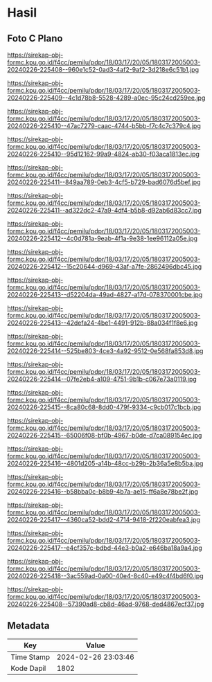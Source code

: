 # Hasil

## Foto C Plano

https://sirekap-obj-formc.kpu.go.id/f4cc/pemilu/pdpr/18/03/17/20/05/1803172005003-20240226-225408--960e1c52-0ad3-4af2-9af2-3d218e6c51b1.jpg

https://sirekap-obj-formc.kpu.go.id/f4cc/pemilu/pdpr/18/03/17/20/05/1803172005003-20240226-225409--4c1d78b8-5528-4289-a0ec-95c24cd259ee.jpg

https://sirekap-obj-formc.kpu.go.id/f4cc/pemilu/pdpr/18/03/17/20/05/1803172005003-20240226-225410--47ac7279-caac-4744-b5bb-f7c4c7c379c4.jpg

https://sirekap-obj-formc.kpu.go.id/f4cc/pemilu/pdpr/18/03/17/20/05/1803172005003-20240226-225410--95d12162-99a9-4824-ab30-f03aca1813ec.jpg

https://sirekap-obj-formc.kpu.go.id/f4cc/pemilu/pdpr/18/03/17/20/05/1803172005003-20240226-225411--849aa789-0eb3-4cf5-b729-bad6076d5bef.jpg

https://sirekap-obj-formc.kpu.go.id/f4cc/pemilu/pdpr/18/03/17/20/05/1803172005003-20240226-225411--ad322dc2-47a9-4df4-b5b8-d92ab6d83cc7.jpg

https://sirekap-obj-formc.kpu.go.id/f4cc/pemilu/pdpr/18/03/17/20/05/1803172005003-20240226-225412--4c0d781a-9eab-4f1a-9e38-1ee96112a05e.jpg

https://sirekap-obj-formc.kpu.go.id/f4cc/pemilu/pdpr/18/03/17/20/05/1803172005003-20240226-225412--15c20644-d969-43af-a7fe-2862496dbc45.jpg

https://sirekap-obj-formc.kpu.go.id/f4cc/pemilu/pdpr/18/03/17/20/05/1803172005003-20240226-225413--d52204da-49ad-4827-a17d-078370001cbe.jpg

https://sirekap-obj-formc.kpu.go.id/f4cc/pemilu/pdpr/18/03/17/20/05/1803172005003-20240226-225413--42defa24-4be1-4491-912b-88a034f1f8e6.jpg

https://sirekap-obj-formc.kpu.go.id/f4cc/pemilu/pdpr/18/03/17/20/05/1803172005003-20240226-225414--525be803-4ce3-4a92-9512-0e568fa853d8.jpg

https://sirekap-obj-formc.kpu.go.id/f4cc/pemilu/pdpr/18/03/17/20/05/1803172005003-20240226-225414--07fe2eb4-a109-4751-9b1b-c067e73a0119.jpg

https://sirekap-obj-formc.kpu.go.id/f4cc/pemilu/pdpr/18/03/17/20/05/1803172005003-20240226-225415--8ca80c68-8dd0-479f-9334-c9cb017c1bcb.jpg

https://sirekap-obj-formc.kpu.go.id/f4cc/pemilu/pdpr/18/03/17/20/05/1803172005003-20240226-225415--65006f08-bf0b-4967-b0de-d7ca089154ec.jpg

https://sirekap-obj-formc.kpu.go.id/f4cc/pemilu/pdpr/18/03/17/20/05/1803172005003-20240226-225416--4801d205-a14b-48cc-b29b-2b36a5e8b5ba.jpg

https://sirekap-obj-formc.kpu.go.id/f4cc/pemilu/pdpr/18/03/17/20/05/1803172005003-20240226-225416--b58bba0c-b8b9-4b7a-ae15-ff6a8e78be2f.jpg

https://sirekap-obj-formc.kpu.go.id/f4cc/pemilu/pdpr/18/03/17/20/05/1803172005003-20240226-225417--4360ca52-bdd2-4714-9418-2f220eabfea3.jpg

https://sirekap-obj-formc.kpu.go.id/f4cc/pemilu/pdpr/18/03/17/20/05/1803172005003-20240226-225417--e4cf357c-bdbd-44e3-b0a2-e646ba18a9a4.jpg

https://sirekap-obj-formc.kpu.go.id/f4cc/pemilu/pdpr/18/03/17/20/05/1803172005003-20240226-225418--3ac559ad-0a00-40e4-8c40-e49c4f4bd6f0.jpg

https://sirekap-obj-formc.kpu.go.id/f4cc/pemilu/pdpr/18/03/17/20/05/1803172005003-20240226-225408--57390ad8-cb8d-46ad-9768-ded4867ecf37.jpg


## Metadata

| Key        | Value               |
| ---------- | ------------------- |
| Time Stamp | 2024-02-26 23:03:46 |
| Kode Dapil | 1802                |



